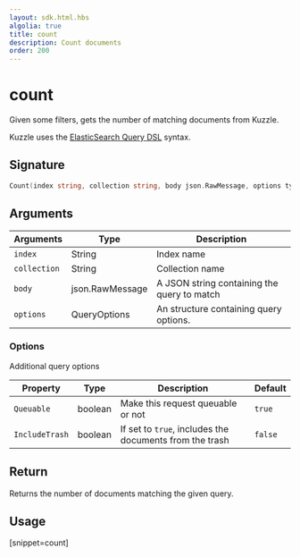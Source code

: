 ```yaml
---
layout: sdk.html.hbs
algolia: true
title: count
description: Count documents
order: 200
---
```


# count

Given some filters, gets the number of matching documents from Kuzzle.

Kuzzle uses the [ElasticSearch Query DSL](https://www.elastic.co/guide/en/elasticsearch/reference/5.x/query-dsl.html) syntax.

## Signature

```go
Count(index string, collection string, body json.RawMessage, options types.QueryOptions) (int, error)
```

## Arguments

| Arguments | Type | Description |
| --- | --- | --- |
| `index` | String | Index name |
| `collection` | String | Collection name |
| `body` | json.RawMessage | A JSON string containing the query to match |
| `options` | QueryOptions | An structure containing query options. |

### Options

Additional query options

| Property   | Type    | Description                       | Default |
| ---------- | ------- | --------------------------------- | ------- |
| `Queuable` | boolean | Make this request queuable or not | `true`  |
| `IncludeTrash` | boolean | If set to `true`, includes the documents from the trash | `false`  |

## Return

Returns the number of documents matching the given query.

## Usage

[snippet=count]
